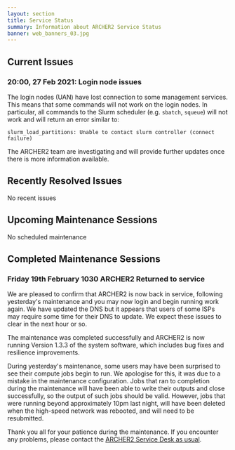 ```yaml
---
layout: section
title: Service Status
summary: Information about ARCHER2 Service Status
banner: web_banners_03.jpg
---
```


## Current Issues

### 20:00, 27 Feb 2021: Login node issues

The login nodes (UAN) have lost connection to some management services. This means that
some commands will not work on the login nodes. In particular, all commands to the
Slurm scheduler (e.g. `sbatch`, `squeue`) will not work and will return an error similar
to:

```
slurm_load_partitions: Unable to contact slurm controller (connect failure)
```

The ARCHER2 team are investigating and will provide further updates once there is more
information available.

## Recently Resolved Issues

No recent issues


## Upcoming Maintenance Sessions

No scheduled maintenance


## Completed Maintenance Sessions

### Friday 19th February 1030 ARCHER2 Returned to service

We are pleased to confirm that ARCHER2 is now back in service, following yesterday's maintenance and you may now login and begin running work again.  We have updated the DNS but it appears that users of some ISPs may require some time for their DNS to update. We expect these issues to clear in the next hour or so.

The maintenance was completed successfully and ARCHER2 is now running Version 1.3.3 of the system software, which includes bug fixes and resilience improvements.

During yesterday's maintenance, some users may have been surprised to see their compute jobs begin to run. We apologise for this, it was due to a mistake in the maintenance configuration. Jobs that ran to completion during the maintenance will have been able to write their outputs and close successfully, so the output of such jobs should be valid. However, jobs that were running beyond approximately 10pm last night, will have been deleted when the high-speed network was rebooted, and will need to be resubmitted.

Thank you all for your patience during the maintenance. If you encounter any problems, please contact the [ARCHER2 Service Desk as usual](https://www.archer2.ac.uk/support-access/).


